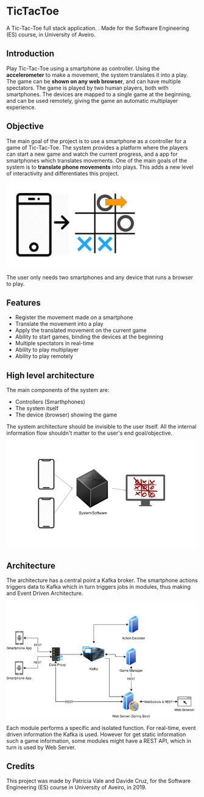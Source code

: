 # TicTacToe
A Tic-Tac-Toe full stack application. . Made for the Software Engineering (ES) course, in University of Aveiro.

## Introduction
Play Tic-Tac-Toe using a smartphone as controller. Using the **accelerometer** to make a movement, the system translates it into a play. The game can be **shown on any web browser**, and can have multiple spectators. The game is played by two human players, both with smartphones. The devices are mapped to a single game at the beginning, and can be used remotely, giving the game an automatic multiplayer experience.

## Objective
The main goal of the project is to use a smartphone as a controller for a game of Tic-Tac-Toe. The system provides a platform where the players can start a new game and watch the current progress, and a app for smartphones which translates movements. One of the main goals of the system is to **translate phone movements** into plays. This adds a new level of interactivity and differentiates this project.

<img src="https://github.com/patriciavale/TicTacToe_ES/blob/main/img/example.png" width="400">

The user only needs two smartphones and any device that runs a browser to play.

## Features
- Register the movement made on a smartphone
- Translate the movement into a play
- Apply the translated movement on the current game
- Ability to start games, binding the devices at the beginning
- Multiple spectators in real-time
- Ability to play multiplayer
- Ability to play remotely

## High level architecture
The main components of the system are:
- Controllers (Smarthphones)
- The system itself
- The device (browser) showing the game

The system architecture should be invisible to the user itself. All the internal information flow shouldn't matter to the user's end goal/objective.

<img src="https://github.com/patriciavale/TicTacToe_ES/blob/main/img/higharch.png" width="500">

## Architecture
The architecture has a central point a Kafka broker. The smartphone actions triggers data to Kafka which in turn triggers jobs in modules, thus making and Event Driven Architecture.

<img src="https://github.com/patriciavale/TicTacToe_ES/blob/main/img/arch.png" width="600">

Each module performs a specific and isolated function. For real-time, event driven information the Kafka is used. However for get static information such a game information, some modules might have a REST API, which in turn is used by Web Server.

## Credits
This project was made by Patrícia Vale and Davide Cruz, for the Software Engineering (ES) course in University of Aveiro, in 2019.
